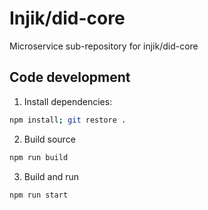 # Injik/did-core

Microservice sub-repository for injik/did-core

## Code development

1. Install dependencies:

```bash
npm install; git restore .
```

2. Build source

```bash
npm run build
```

3. Build and run

```bash
npm run start
```
